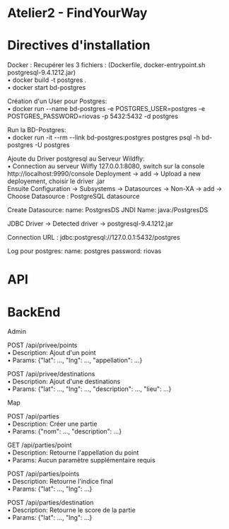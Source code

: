 # Atelier2 - FindYourWay

# Directives d'installation 

Docker :
Recupérer les 3 fichiers :
(Dockerfile, docker-entrypoint.sh postgresql-9.4.1212.jar)
<br/>  • docker build -t postgres .
<br/>  • docker start bd-postgres

Création d'un User pour Postgres:
<br/>  • docker run --name bd-postgres -e POSTGRES_USER=postgres -e POSTGRES_PASSWORD=riovas -p 5432:5432 -d postgres

Run la BD-Postgres:
<br/>  • docker run -it --rm --link bd-postgres:postgres postgres psql -h bd-postgres -U postgres

Ajoute du Driver postgresql au Serveur Wildfly:
<br/>  • Connection au serveur Wilfly 127.0.0.1:8080, switch sur la console http://localhost:9990/console
Deployment -> add -> Upload a new deployement, choisir le driver .jar	 
Ensuite Configuration -> Subsystems -> Datasources -> Non-XA -> add -> Choose Datasource : PostgreSQL datasource

Create Datasource: name: PostgresDS
				   JNDI Name: java:/PostgresDS

JDBC Driver -> Detected driver -> postgresql-9.4.1212.jar

Connection URL : jdbc:postgresql://127.0.0.1:5432/postgres

Log pour postgres: name: postgres
				   password: riovas 


# API

# BackEnd 

Admin

POST /api/privee/points
<br/>  • Description: Ajout d'un point
<br/>  • Params:  {"lat": ..., "lng": ..., "appellation": ...}

POST /api/privee/destinations
<br/>  • Description: Ajout d'une destinations
<br/>  • Params:  {"lat": ..., "lng": ..., "description": ..., "lieu": ...}

Map

POST /api/parties
<br/>  • Description: Créer une partie
<br/>  • Params:  {"nom": ..., "description": ...}

GET /api/parties/point
<br/>  • Description: Retourne l'appellation du point
<br/>  • Params:  Aucun paramètre supplémentaire requis

POST /api/parties/points
<br/>  • Description: Retourne l'indice final
<br/>  • Params:  {"lat": ..., "lng": ...}

POST /api/parties/destination
<br/>  • Description: Retourne le score de la partie
<br/>  • Params:  {"lat": ..., "lng": ...}







